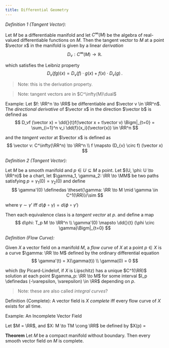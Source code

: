 ```yaml
---
title: Differential Geometry
---
```


*Definition 1 (Tangent Vector):*

Let $M$ be a differentiable manifold and let $C^\infty(M)$ be the algebra of real-valued differentiable functions on $M$. 
Then the tangent vector to $M$ at a point $\vector x$ in the manifold is given by a linear *derivation* 
$$
D_{v}: C^\infty (M)\rightarrow {\mathbb  {R}}.
$$

which satisfies the Leibniz property
$$ 
{\displaystyle D_{v}(f g)(x) =D_{v}(f)\cdot g(x)+f(x)\cdot D_{v}(g)\,.}
$$

> Note: this is the derivation property.

> Note: tangent vectors are in $C^\infty(M)\dual$


Example: 
Let $f: \RR^n \to \RR$ be differentiable and $\vector v \in \RR^n$. The *directional derivative* of $\vector x$ in the direction $\vector b$ is defined as
$$
D_vf (\vector x) = \dd{}{t}f(\vector x + t\vector v) \Bigm|_{t=0}
= \sum_{i=1}^n v_i \dd{f}{x_i}(\vector{x}) \in \RR^n
$$

and the *tangent vector* at $\vector x$ is defined as 
$$
\vector v: C^\infty(\RR^n) \to \RR^n \\
f \mapsto (D_{v} \circ f) (\vector x)
$$


*Definition 2 (Tangent Vector):*

Let $M$ be a smooth manifold and $p\in U \subseteq M$ a point. Let $(U, \phi: U \to \RR^n)$ be a chart, let $\gamma_1, \gamma_2: \RR \to \MM$ be two paths satisfying $p = \gamma_1(0) = \gamma_2(0)$  and define 
$$
\gamma'(0) \definedas \theset{\gamma: \RR \to M \mid \gamma \in C^1(\RR)}/\sim
$$

where $\gamma \sim \gamma'$ iff $d(\phi \circ \gamma) = d(\phi \circ \gamma')$

Then each equivalence class is a *tangent vector* at $p$. and define a map
$$
d\phi: T_p M \to \RR^n \\
\gamma'(0) \mapsto \dd{}{t} (\phi \circ \gamma)\Bigm|_{t=0}
$$

*Definition (Flow Curve):*

Given $X$ a vector field on a manifold $M$, a *flow curve* of $X$ at a point $p\in X$ is a curve $\gamma: \RR \to M$ defined by the ordinary differential equation
$$
\gamma'(t) = X(\gamma(t)) \\
\gamma(0) = 0
$$

which (by Picard-Lindelof, if $X$ is Lipschitz) has a unique $C^1(\RR)$ solution at each point $\gamma_p: \RR \to M$ for some interval $I_p \definedas (-\varepsilon, \varepsilon) \in \RR$ depending on $p$.

> Note: these are also called *integral curves*?

Definition (Complete):
A vector field is $X$ *complete* iff every flow curve of $X$ exists for all time.


Example: An Incomplete Vector Field

Let $M = \RR$, and $X: M \to TM \cong \RR$ be defined by $X(p) = 

**Theorem**
Let $M$ be a compact manifold without boundary. Then every smooth vector field on $M$ is complete.